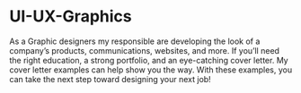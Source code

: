 # UI-UX-Graphics
As a Graphic designers my responsible are developing the look of a company’s products, communications, websites, and more. If you’ll need the right education, a strong portfolio, and an eye-catching cover letter. My cover letter examples can help show you the way. With these examples, you can take the next step toward designing your next job!
